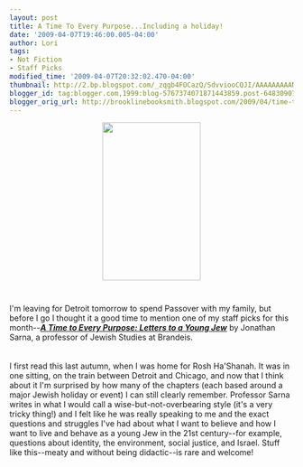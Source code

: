 ```yaml
---
layout: post
title: A Time To Every Purpose...Including a holiday!
date: '2009-04-07T19:46:00.005-04:00'
author: Lori
tags:
- Not Fiction
- Staff Picks
modified_time: '2009-04-07T20:32:02.470-04:00'
thumbnail: http://2.bp.blogspot.com/_zqgb4FOCazQ/SdvviooCQJI/AAAAAAAAANE/XwHoyz0d_X8/s72-c/sarna.jpg
blogger_id: tag:blogger.com,1999:blog-5767374071871443859.post-6483090788455670556
blogger_orig_url: http://brooklinebooksmith.blogspot.com/2009/04/time-to-every-purposeincluding-holiday.html
---
```


<a href="http://2.bp.blogspot.com/_zqgb4FOCazQ/SdvviooCQJI/AAAAAAAAANE/XwHoyz0d_X8/s1600-h/sarna.jpg"><img id="BLOGGER_PHOTO_ID_5322110762968301714" style="DISPLAY: block; MARGIN: 0px auto 10px; WIDTH: 174px; CURSOR: hand; HEIGHT: 280px; TEXT-ALIGN: center" alt="" src="http://2.bp.blogspot.com/_zqgb4FOCazQ/SdvviooCQJI/AAAAAAAAANE/XwHoyz0d_X8/s320/sarna.jpg" border="0" /></a><br /><div>I'm leaving for Detroit tomorrow to spend Passover with my family, but before I go I thought it a good time to mention one of my staff picks for this month--<strong><em><a href="http://brookline.booksense.com/NASApp/store/Product?s=showproduct&amp;isbn=9780465002467">A Time to Every Purpose: Letters to a Young Jew</a></em></strong> by Jonathan <span class="blsp-spelling-error" id="SPELLING_ERROR_0">Sarna</span>, a professor of Jewish Studies at Brandeis.</div><br /><div></div><br /><div>I first read this last autumn, when I was home for <span class="blsp-spelling-error" id="SPELLING_ERROR_1">Rosh</span> <span class="blsp-spelling-error" id="SPELLING_ERROR_2">Ha'Shanah</span>. It was in one sitting, on the train between Detroit and Chicago, and now that I think about it I'm surprised by how many of the chapters (each based around a major Jewish holiday or event) I can still clearly remember. Professor <span class="blsp-spelling-error" id="SPELLING_ERROR_3">Sarna</span> writes in what I would call a wise-but-not-overbearing style (it's a very tricky thing!) and I felt like he was really speaking to me and the exact questions and struggles I've had about what I want to believe and how I want to live and behave as a young Jew in the 21st century--for example, questions about identity, the environment, social justice, and Israel. Stuff like this--meaty and without being <span class="blsp-spelling-corrected" id="SPELLING_ERROR_4">didactic</span>--is rare and welcome!<br /></div><div></div>